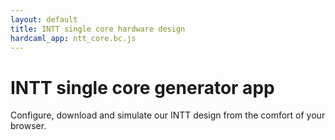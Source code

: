 ```yaml
---
layout: default
title: INTT single core hardware design
hardcaml_app: ntt_core.bc.js
---
```


# INTT single core generator app

Configure, download and simulate our INTT design from the comfort of your browser.

<div id="hardcaml_app">
</div>
